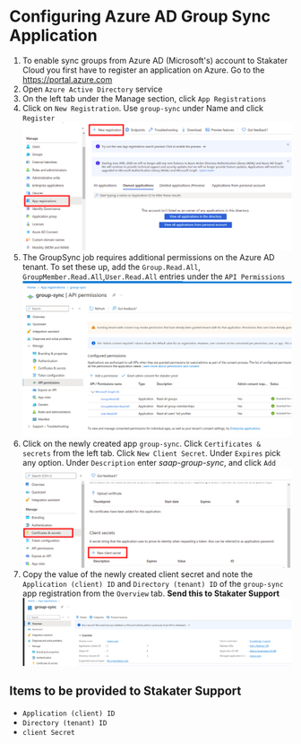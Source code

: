 # Configuring Azure AD Group Sync Application

1. To enable sync groups from Azure AD (Microsoft's) account to Stakater Cloud you first have to register an application on Azure. Go to the <https://portal.azure.com>
1. Open `Azure Active Directory` service
1. On the left tab under the Manage section, click `App Registrations`
1. Click on `New Registration`. Use `group-sync` under Name and click `Register`
![Azure AD](images/azure-ad.png)
1. The GroupSync job requires additional permissions on the Azure AD tenant. To set these up, add the `Group.Read.All`, `GroupMember.Read.All`,`User.Read.All` entries under the `API Permissions`
![Azure App API Permissions](images/azure-permissions-group-sync.png)
1. Click on the newly created app `group-sync`. Click `Certificates & secrets` from the left tab. Click `New Client Secret`. Under `Expires` pick any option. Under `Description` enter *saap-group-sync*, and click `Add`
![Certificates and Secrets](images/azure-ad-certificates-secrets.png)
1. Copy the value of the newly created client secret and note the  `Application (client) ID` and `Directory (tenant) ID` of the `group-sync` app registration from the `Overview` tab. **Send this to Stakater Support**
![Client-Tenant-ID](images/azure-ad-clientid-tenantid.png)

## Items to be provided to Stakater Support

- `Application (client) ID`
- `Directory (tenant) ID`
- `client Secret`
